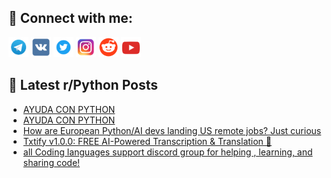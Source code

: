 ## 🔎 Connect with me:
[<img src="https://github.com/bullbesh/bullbesh/blob/main/images/Telegram.png" width="32" height="32" />](https://t.me/bullbesh)
[<img src="https://github.com/bullbesh/bullbesh/blob/main/images/VK.png" width="32" height="32" />](https://vk.com/bullbesh)
[<img src="https://github.com/bullbesh/bullbesh/blob/main/images/Twitter.png" width="32" height="32" />](https://twitter.com/bullbesh1)
[<img src="https://github.com/bullbesh/bullbesh/blob/main/images/Instagram.png" width="32" height="32" />](https://www.instagram.com/bullbesh)
[<img src="https://github.com/bullbesh/bullbesh/blob/main/images/Reddit.png" width="32" height="32" />](https://www.reddit.com/user/bullbesh)
[<img src="https://github.com/bullbesh/bullbesh/blob/main/images/YouTube.png" width="32" height="32" />](https://www.youtube.com/channel/UCtfjRs6uzgq5mfm8S06WTcg)

## 📕 Latest r/Python Posts
<!-- BLOG-POST-LIST:START -->
- [AYUDA CON PYTHON](https://www.reddit.com/r/Python/comments/1hz1vog/ayuda_con_python/)
- [AYUDA CON PYTHON](https://www.reddit.com/r/Python/comments/1hz1vnv/ayuda_con_python/)
- [How are European Python/AI devs landing US remote jobs? Just curious](https://www.reddit.com/r/Python/comments/1hz1u57/how_are_european_pythonai_devs_landing_us_remote/)
- [Txtify v1.0.0: FREE AI-Powered Transcription &amp; Translation 🚀](https://www.reddit.com/r/Python/comments/1hz002h/txtify_v100_free_aipowered_transcription/)
- [all Coding languages support discord group for helping , learning, and sharing code!](https://www.reddit.com/r/Python/comments/1hyxvfe/all_coding_languages_support_discord_group_for/)
<!-- BLOG-POST-LIST:END -->
